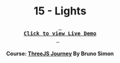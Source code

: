 <div align="center">

# 15 - Lights

**[<kbd> <br> **Click to view Live Demo** <br> </kbd>][demo]** &nbsp;&nbsp;

#### Course: [ThreeJS Journey][course] By Bruno Simon

<!-----------------------------------{ Links }---------------------------------->

[course]: https://threejs-journey.com
[demo]: https://lights-threejs-journey.vercel.app

</div>
